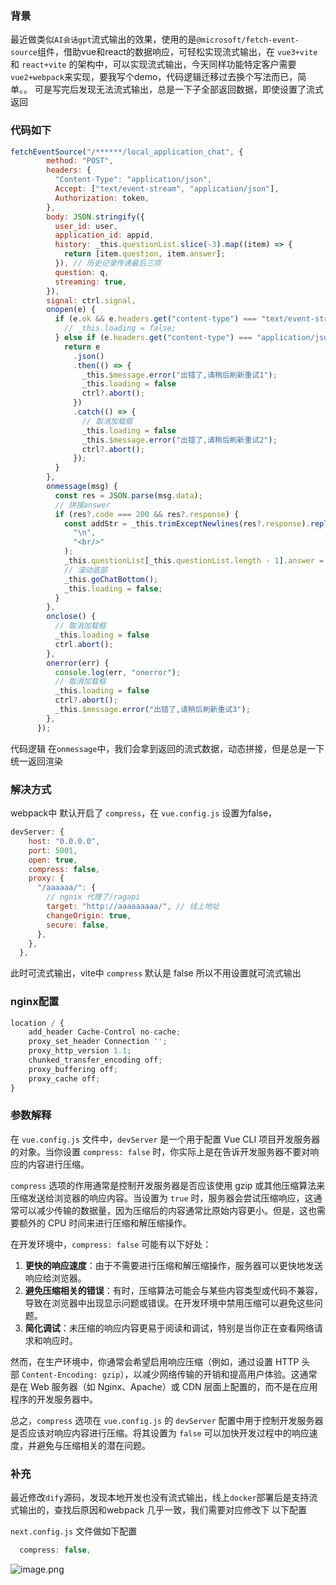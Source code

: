 ### 背景

最近做类似`AI会话gpt`流式输出的效果，使用的是`@microsoft/fetch-event-source`组件，借助vue和react的数据响应，可轻松实现流式输出，在 `vue3+vite`  和 `react+vite` 的架构中，可以实现流式输出，今天同样功能特定客户需要`vue2+webpack`来实现，要我写个demo，代码逻辑迁移过去换个写法而已，简单。。 可是写完后发现无法流式输出，总是一下子全部返回数据，即使设置了流式返回

### 代码如下

```js
fetchEventSource("/******/local_application_chat", {
        method: "POST",
        headers: {
          "Content-Type": "application/json",
          Accept: ["text/event-stream", "application/json"],
          Authorization: token,
        },
        body: JSON.stringify({
          user_id: user,
          application_id: appid,
          history: _this.questionList.slice(-3).map((item) => {
            return [item.question, item.answer];
          }), // 历史记录传递最后三项
          question: q,
          streaming: true,
        }),
        signal: ctrl.signal,
        onopen(e) {
          if (e.ok && e.headers.get("content-type") === "text/event-stream") {
            // _this.loading = false;
          } else if (e.headers.get("content-type") === "application/json") {
            return e
              .json()
              .then(() => {
                _this.$message.error("出错了,请稍后刷新重试1");
                _this.loading = false
                ctrl?.abort();
              })
              .catch(() => {
                // 取消加载框
                _this.loading = false
                _this.$message.error("出错了,请稍后刷新重试2");
                ctrl?.abort();
              });
          }
        },
        onmessage(msg) {
          const res = JSON.parse(msg.data);
          // 拼接answer
          if (res?.code === 200 && res?.response) {
            const addStr = _this.trimExceptNewlines(res?.response).replaceAll(
              "\n",
              "<br/>"
            );
            _this.questionList[_this.questionList.length - 1].answer = _this.questionList[_this.questionList.length - 1].answer + addStr
            // 滚动底部
            _this.goChatBottom();
            _this.loading = false;
          }
        },
        onclose() {
          // 取消加载框
          _this.loading = false
          ctrl.abort();
        },
        onerror(err) {
          console.log(err, "onerror");
          // 取消加载框
          _this.loading = false
          ctrl?.abort();
          _this.$message.error("出错了,请稍后刷新重试3");
        },
      });
```

代码逻辑 在`onmessage`中，我们会拿到返回的流式数据，动态拼接，但是总是一下统一返回渲染

### 解决方式

webpack中 默认开启了  `compress`，在 `vue.config.js` 设置为false，

```js
devServer: {
    host: "0.0.0.0",
    port: 5001,
    open: true,
    compress: false,
    proxy: {
      "/aaaaaa/": {
        // ngnix 代理了/ragapi
        target: "http://aaaaaaaaa/", // 线上地址
        changeOrigin: true,
        secure: false,
      },
    },
  },
```

此时可流式输出，vite中 `compress` 默认是 false 所以不用设置就可流式输出

### nginx配置

```js
location / {
	add_header Cache-Control no-cache;
	proxy_set_header Connection '';
	proxy_http_version 1.1;
	chunked_transfer_encoding off;
	proxy_buffering off;
	proxy_cache off;
}

```

### 参数解释

在 `vue.config.js` 文件中，`devServer` 是一个用于配置 Vue CLI 项目开发服务器的对象。当你设置 `compress: false` 时，你实际上是在告诉开发服务器不要对响应的内容进行压缩。

`compress` 选项的作用通常是控制开发服务器是否应该使用 gzip 或其他压缩算法来压缩发送给浏览器的响应内容。当设置为 `true` 时，服务器会尝试压缩响应，这通常可以减少传输的数据量，因为压缩后的内容通常比原始内容更小。但是，这也需要额外的 CPU 时间来进行压缩和解压缩操作。

在开发环境中，`compress: false` 可能有以下好处：

1.  **更快的响应速度**：由于不需要进行压缩和解压缩操作，服务器可以更快地发送响应给浏览器。
2.  **避免压缩相关的错误**：有时，压缩算法可能会与某些内容类型或代码不兼容，导致在浏览器中出现显示问题或错误。在开发环境中禁用压缩可以避免这些问题。
3.  **简化调试**：未压缩的响应内容更易于阅读和调试，特别是当你正在查看网络请求和响应时。

然而，在生产环境中，你通常会希望启用响应压缩（例如，通过设置 HTTP 头部 `Content-Encoding: gzip`），以减少网络传输的开销和提高用户体验。这通常是在 Web 服务器（如 Nginx、Apache）或 CDN 层面上配置的，而不是在应用程序的开发服务器中。

总之，`compress` 选项在 `vue.config.js` 的 `devServer` 配置中用于控制开发服务器是否应该对响应内容进行压缩。将其设置为 `false` 可以加快开发过程中的响应速度，并避免与压缩相关的潜在问题。

### 补充

最近修改`dify`源码，发现本地开发也没有流式输出，线上`docker`部署后是支持流式输出的，查找后原因和webpack 几乎一致，我们需要对应修改下 以下配置

`next.config.js` 文件做如下配置

```js
  compress: false,
```

![image.png](https://p0-xtjj-private.juejin.cn/tos-cn-i-73owjymdk6/123b4a051b4146b5942a4eb75bba61c9~tplv-73owjymdk6-jj-mark-v1:0:0:0:0:5o6Y6YeR5oqA5pyv56S-5Yy6IEAg5LiJ5bCP5rKz:q75.awebp?policy=eyJ2bSI6MywidWlkIjoiNDIyMjU2MjE0MTIxMDQ3OCJ9&rk3s=f64ab15b&x-orig-authkey=f32326d3454f2ac7e96d3d06cdbb035152127018&x-orig-expires=1755072723&x-orig-sign=7MAIlM5JZorXC5aToGMwy1qEKVA%3D)
